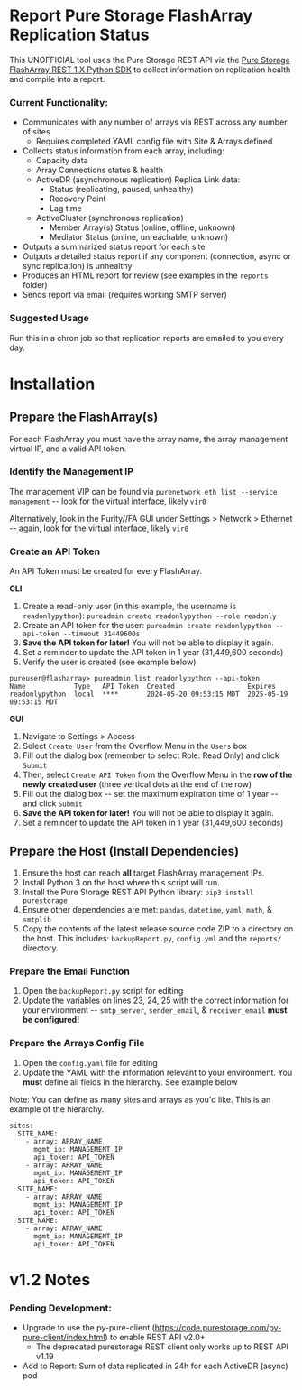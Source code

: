 # Report Pure Storage FlashArray Replication Status
This UNOFFICIAL tool uses the Pure Storage REST API via the [Pure Storage FlashArray REST 1.X Python SDK](https://pure-storage-python-rest-client.readthedocs.io/en/stable/installation.html) to collect information on replication health and compile into a report.

### Current Functionality:
* Communicates with any number of arrays via REST across any number of sites
    * Requires completed YAML config file with Site & Arrays defined
* Collects status information from each array, including:
    * Capacity data
    * Array Connections status & health
    * ActiveDR (asynchronous replication) Replica Link data:
        * Status (replicating, paused, unhealthy)
        * Recovery Point
        * Lag time
    * ActiveCluster (synchronous replication)
        * Member Array(s) Status (online, offline, unknown)
        * Mediator Status (online, unreachable, unknown)
* Outputs a summarized status report for each site
* Outputs a detailed status report if any component (connection, async or sync replication) is unhealthy
* Produces an HTML report for review (see examples in the `reports` folder)
* Sends report via email (requires working SMTP server)

### Suggested Usage
Run this in a chron job so that replication reports are emailed to you every day.

# Installation
## Prepare the FlashArray(s)
For each FlashArray you must have the array name, the array management virtual IP, and a valid API token.
### Identify the Management IP
The management VIP can be found via `purenetwork eth list --service management` -- look for the virtual interface, likely `vir0`

Alternatively, look in the Purity//FA GUI under Settings > Network > Ethernet -- again, look for the virtual interface, likely `vir0`

### Create an API Token

An API Token must be created for every FlashArray.

**CLI**
1. Create a read-only user (in this example, the username is `readonlypython`): `pureadmin create readonlypython --role readonly`
2. Create an API token for the user: `pureadmin create readonlypython --api-token --timeout 31449600s`
3. **Save the API token for later!** You will not be able to display it again.
4. Set a reminder to update the API token in 1 year (31,449,600 seconds)
5. Verify the user is created (see example below)

```
pureuser@flasharray> pureadmin list readonlypython --api-token
Name            Type   API Token  Created                  Expires
readonlypython  local  ****       2024-05-20 09:53:15 MDT  2025-05-19 09:53:15 MDT
```

**GUI**

1. Navigate to Settings > Access
2. Select `Create User` from the Overflow Menu in the `Users` box
3. Fill out the dialog box (remember to select Role: Read Only) and click `Submit`
4. Then, select `Create API Token` from the Overflow Menu in the **row of the newly created user** (three vertical dots at the end of the row)
5. Fill out the dialog box -- set the maximum expiration time of 1 year -- and click `Submit`
6. **Save the API token for later!** You will not be able to display it again.
7. Set a reminder to update the API token in 1 year (31,449,600 seconds)

## Prepare the Host (Install Dependencies)

1. Ensure the host can reach **all** target FlashArray management IPs.
2. Install Python 3 on the host where this script will run.
3. Install the Pure Storage REST API Python library: `pip3 install purestorage`
4. Ensure other dependencies are met: `pandas`, `datetime`, `yaml`, `math`, & `smtplib`
5. Copy the contents of the latest release source code ZIP to a directory on the host. This includes: `backupReport.py`, `config.yml` and the `reports/` directory.

### Prepare the Email Function

1. Open the `backupReport.py` script for editing
2. Update the variables on lines 23, 24, 25 with the correct information for your environment -- `smtp_server`, `sender_email`, & `receiver_email` **must be configured!**

### Prepare the Arrays Config File

1. Open the `config.yaml` file for editing
2. Update the YAML with the information relevant to your environment. You **must** define all fields in the hierarchy. See example below

Note: You can define as many sites and arrays as you'd like. This is an example of the hierarchy.

```
sites:
  SITE_NAME:
    - array: ARRAY_NAME
      mgmt_ip: MANAGEMENT_IP
      api_token: API_TOKEN
    - array: ARRAY_NAME
      mgmt_ip: MANAGEMENT_IP
      api_token: API_TOKEN
  SITE_NAME:
    - array: ARRAY_NAME
      mgmt_ip: MANAGEMENT_IP
      api_token: API_TOKEN
  SITE_NAME:
    - array: ARRAY_NAME
      mgmt_ip: MANAGEMENT_IP
      api_token: API_TOKEN
```

# v1.2 Notes

### Pending Development:

* Upgrade to use the py-pure-client (https://code.purestorage.com/py-pure-client/index.html) to enable REST API v2.0+
    * The deprecated purestorage REST client only works up to REST API v1.19
* Add to Report: Sum of data replicated in 24h for each ActiveDR (async) pod
